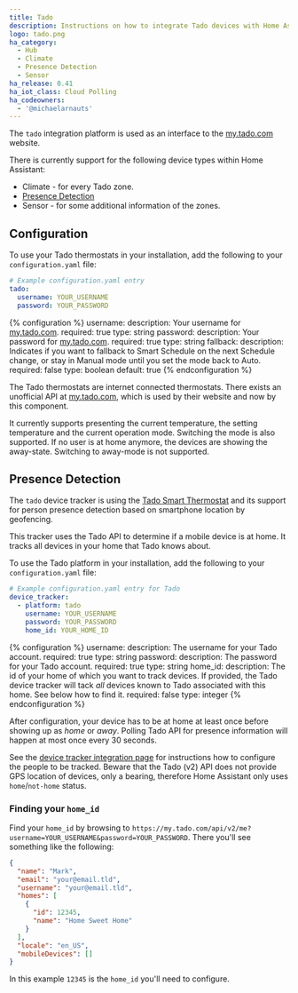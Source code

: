```yaml
---
title: Tado
description: Instructions on how to integrate Tado devices with Home Assistant.
logo: tado.png
ha_category:
  - Hub
  - Climate
  - Presence Detection
  - Sensor
ha_release: 0.41
ha_iot_class: Cloud Polling
ha_codeowners:
  - '@michaelarnauts'
---
```


The `tado` integration platform is used as an interface to the [my.tado.com](https://my.tado.com/) website.

There is currently support for the following device types within Home Assistant:

- Climate - for every Tado zone.
- [Presence Detection](#presence-detection)
- Sensor - for some additional information of the zones.

## Configuration

To use your Tado thermostats in your installation, add the following to your `configuration.yaml` file:

```yaml
# Example configuration.yaml entry
tado:
  username: YOUR_USERNAME
  password: YOUR_PASSWORD
```

{% configuration %}
username:
  description: Your username for [my.tado.com](https://my.tado.com/).
  required: true
  type: string
password:
  description: Your password for [my.tado.com](https://my.tado.com/).
  required: true
  type: string
fallback:
  description: Indicates if you want to fallback to Smart Schedule on the next Schedule change, or stay in Manual mode until you set the mode back to Auto.
  required: false
  type: boolean
  default: true
{% endconfiguration %}

The Tado thermostats are internet connected thermostats. There exists an unofficial API at [my.tado.com](https://my.tado.com/), which is used by their website and now by this component.

It currently supports presenting the current temperature, the setting temperature and the current operation mode. Switching the mode is also supported. If no user is at home anymore, the devices are showing the away-state. Switching to away-mode is not supported.

## Presence Detection

The `tado` device tracker is using the [Tado Smart Thermostat](https://www.tado.com/) and its support for person presence detection based on smartphone location by geofencing.

This tracker uses the Tado API to determine if a mobile device is at home. It tracks all devices in your home that Tado knows about.

To use the Tado platform in your installation, add the following to your `configuration.yaml` file:

```yaml
# Example configuration.yaml entry for Tado
device_tracker:
  - platform: tado
    username: YOUR_USERNAME
    password: YOUR_PASSWORD
    home_id: YOUR_HOME_ID
```

{% configuration %}
username:
  description: The username for your Tado account.
  required: true
  type: string
password:
  description: The password for your Tado account.
  required: true
  type: string
home_id:
  description: The id of your home of which you want to track devices. If provided, the Tado device tracker will tack *all* devices known to Tado associated with this home. See below how to find it.
  required: false
  type: integer
{% endconfiguration %}

After configuration, your device has to be at home at least once before showing up as *home* or *away*.
Polling Tado API for presence information will happen at most once every 30 seconds.

See the [device tracker integration page](/integrations/device_tracker/) for instructions how to configure the people to be tracked. Beware that the Tado (v2) API does not provide GPS location of devices, only a bearing, therefore Home Assistant only uses `home`/`not-home` status.

### Finding your `home_id`

Find your `home_id` by browsing to `https://my.tado.com/api/v2/me?username=YOUR_USERNAME&password=YOUR_PASSWORD`. There you'll see something like the following:

```json
{
  "name": "Mark",
  "email": "your@email.tld",
  "username": "your@email.tld",
  "homes": [
    {
      "id": 12345,
      "name": "Home Sweet Home"
    }
  ],
  "locale": "en_US",
  "mobileDevices": []
}
```

In this example `12345` is the `home_id` you'll need to configure.
